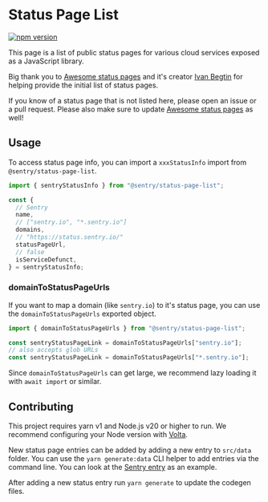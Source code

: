# Status Page List

[![npm version](https://img.shields.io/npm/v/@sentry/status-page-list.svg)](https://www.npmjs.com/package/@sentry/status-page-list)

This page is a list of public status pages for various cloud services exposed as a JavaScript library.

Big thank you to [Awesome status pages](https://github.com/ivbeg/awesome-status-pages) and it's creator [Ivan Begtin](https://github.com/ivbeg) for helping provide the initial list of status pages.

If you know of a status page that is not listed here, please open an issue or a pull request. Please also make sure to update [Awesome status pages](https://github.com/ivbeg/awesome-status-pages) as well!

## Usage

To access status page info, you can import a `xxxStatusInfo` import from `@sentry/status-page-list`.

```js
import { sentryStatusInfo } from "@sentry/status-page-list";

const {
  // Sentry
  name,
  // ["sentry.io", "*.sentry.io"]
  domains,
  // "https://status.sentry.io/"
  statusPageUrl,
  // false
  isServiceDefunct,
} = sentryStatusInfo;
```

### domainToStatusPageUrls

If you want to map a domain (like `sentry.io`) to it's status page, you can use the `domainToStatusPageUrls` exported object.

```js
import { domainToStatusPageUrls } from "@sentry/status-page-list";

const sentryStatusPageLink = domainToStatusPageUrls["sentry.io"];
// also accepts glob URLs
const sentryStatusPageLink = domainToStatusPageUrls["*.sentry.io"];
```

Since `domainToStatusPageUrls` can get large, we recommend lazy loading it with `await import` or similar.

## Contributing

This project requires yarn v1 and Node.js v20 or higher to run. We recommend configuring your Node version with [Volta](https://volta.sh/).

New status page entries can be added by adding a new entry to `src/data` folder. You can use the `yarn generate:data` CLI helper to add entries via the command line. You can look at the [Sentry entry](./src/data/sentry.ts) as an example.

After adding a new status entry run `yarn generate` to update the codegen files.
